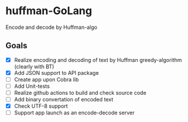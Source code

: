 # huffman-GoLang
Encode and decode by Huffman-algo 

## Goals
- [x] Realize encoding and decoding of text by Huffman greedy-algorithm (clearly with BT)
- [x] Add JSON support to API package
- [ ] Create app upon Cobra lib
- [ ] Add Unit-tests
- [ ] Realize github actions to build and check source code
- [ ] Add binary convertation of encoded text
- [x] Check UTF-8 support
- [ ] Support app launch as an encode-decode server 
